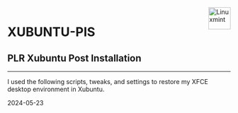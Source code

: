 <a>
    <img src="https://avatars.githubusercontent.com/u/65597016?s=200&v=4"  title="Linuxmint" align="right" height="50" />
</a>

#  XUBUNTU-PIS
## PLR Xubuntu Post Installation

---

I used the following scripts, tweaks, and settings to restore my XFCE desktop environment in Xubuntu.

2024-05-23
